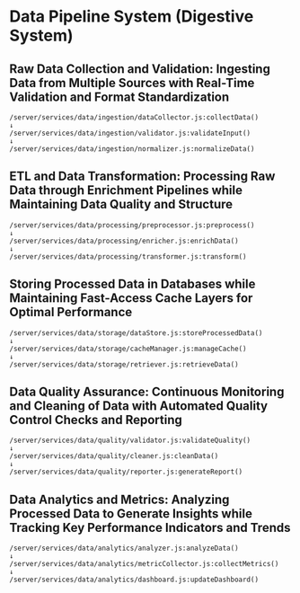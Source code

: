 # Data Pipeline System (Digestive System)

## Raw Data Collection and Validation: Ingesting Data from Multiple Sources with Real-Time Validation and Format Standardization
```
/server/services/data/ingestion/dataCollector.js:collectData()
↓
/server/services/data/ingestion/validator.js:validateInput()
↓
/server/services/data/ingestion/normalizer.js:normalizeData()
```

## ETL and Data Transformation: Processing Raw Data through Enrichment Pipelines while Maintaining Data Quality and Structure
```
/server/services/data/processing/preprocessor.js:preprocess()
↓
/server/services/data/processing/enricher.js:enrichData()
↓
/server/services/data/processing/transformer.js:transform()
```

## Storing Processed Data in Databases while Maintaining Fast-Access Cache Layers for Optimal Performance
```
/server/services/data/storage/dataStore.js:storeProcessedData()
↓
/server/services/data/storage/cacheManager.js:manageCache()
↓
/server/services/data/storage/retriever.js:retrieveData()
```

## Data Quality Assurance: Continuous Monitoring and Cleaning of Data with Automated Quality Control Checks and Reporting
```
/server/services/data/quality/validator.js:validateQuality()
↓
/server/services/data/quality/cleaner.js:cleanData()
↓
/server/services/data/quality/reporter.js:generateReport()
```

## Data Analytics and Metrics: Analyzing Processed Data to Generate Insights while Tracking Key Performance Indicators and Trends
```
/server/services/data/analytics/analyzer.js:analyzeData()
↓
/server/services/data/analytics/metricCollector.js:collectMetrics()
↓
/server/services/data/analytics/dashboard.js:updateDashboard()
```
